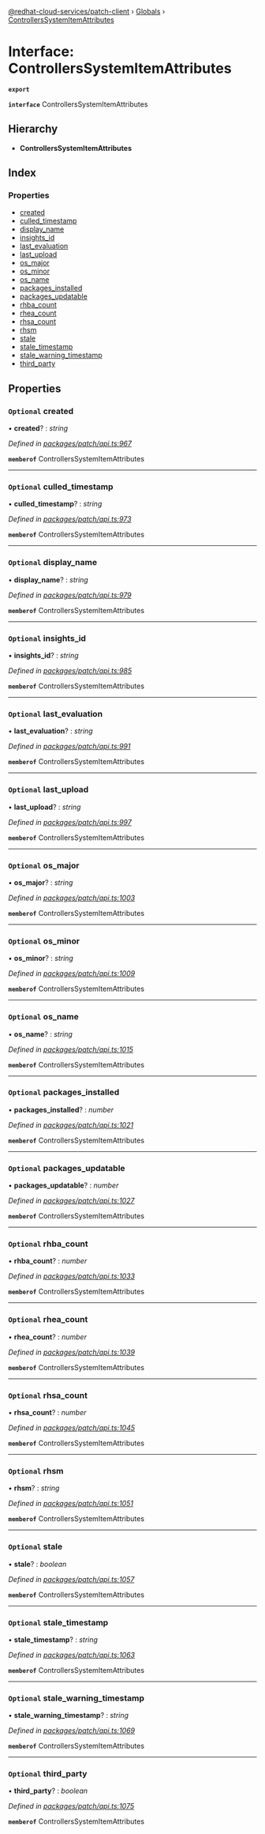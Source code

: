 [@redhat-cloud-services/patch-client](../README.md) › [Globals](../globals.md) › [ControllersSystemItemAttributes](controllerssystemitemattributes.md)

# Interface: ControllersSystemItemAttributes

**`export`** 

**`interface`** ControllersSystemItemAttributes

## Hierarchy

* **ControllersSystemItemAttributes**

## Index

### Properties

* [created](controllerssystemitemattributes.md#optional-created)
* [culled_timestamp](controllerssystemitemattributes.md#optional-culled_timestamp)
* [display_name](controllerssystemitemattributes.md#optional-display_name)
* [insights_id](controllerssystemitemattributes.md#optional-insights_id)
* [last_evaluation](controllerssystemitemattributes.md#optional-last_evaluation)
* [last_upload](controllerssystemitemattributes.md#optional-last_upload)
* [os_major](controllerssystemitemattributes.md#optional-os_major)
* [os_minor](controllerssystemitemattributes.md#optional-os_minor)
* [os_name](controllerssystemitemattributes.md#optional-os_name)
* [packages_installed](controllerssystemitemattributes.md#optional-packages_installed)
* [packages_updatable](controllerssystemitemattributes.md#optional-packages_updatable)
* [rhba_count](controllerssystemitemattributes.md#optional-rhba_count)
* [rhea_count](controllerssystemitemattributes.md#optional-rhea_count)
* [rhsa_count](controllerssystemitemattributes.md#optional-rhsa_count)
* [rhsm](controllerssystemitemattributes.md#optional-rhsm)
* [stale](controllerssystemitemattributes.md#optional-stale)
* [stale_timestamp](controllerssystemitemattributes.md#optional-stale_timestamp)
* [stale_warning_timestamp](controllerssystemitemattributes.md#optional-stale_warning_timestamp)
* [third_party](controllerssystemitemattributes.md#optional-third_party)

## Properties

### `Optional` created

• **created**? : *string*

*Defined in [packages/patch/api.ts:967](https://github.com/RedHatInsights/javascript-clients/blob/24a5712/packages/patch/api.ts#L967)*

**`memberof`** ControllersSystemItemAttributes

___

### `Optional` culled_timestamp

• **culled_timestamp**? : *string*

*Defined in [packages/patch/api.ts:973](https://github.com/RedHatInsights/javascript-clients/blob/24a5712/packages/patch/api.ts#L973)*

**`memberof`** ControllersSystemItemAttributes

___

### `Optional` display_name

• **display_name**? : *string*

*Defined in [packages/patch/api.ts:979](https://github.com/RedHatInsights/javascript-clients/blob/24a5712/packages/patch/api.ts#L979)*

**`memberof`** ControllersSystemItemAttributes

___

### `Optional` insights_id

• **insights_id**? : *string*

*Defined in [packages/patch/api.ts:985](https://github.com/RedHatInsights/javascript-clients/blob/24a5712/packages/patch/api.ts#L985)*

**`memberof`** ControllersSystemItemAttributes

___

### `Optional` last_evaluation

• **last_evaluation**? : *string*

*Defined in [packages/patch/api.ts:991](https://github.com/RedHatInsights/javascript-clients/blob/24a5712/packages/patch/api.ts#L991)*

**`memberof`** ControllersSystemItemAttributes

___

### `Optional` last_upload

• **last_upload**? : *string*

*Defined in [packages/patch/api.ts:997](https://github.com/RedHatInsights/javascript-clients/blob/24a5712/packages/patch/api.ts#L997)*

**`memberof`** ControllersSystemItemAttributes

___

### `Optional` os_major

• **os_major**? : *string*

*Defined in [packages/patch/api.ts:1003](https://github.com/RedHatInsights/javascript-clients/blob/24a5712/packages/patch/api.ts#L1003)*

**`memberof`** ControllersSystemItemAttributes

___

### `Optional` os_minor

• **os_minor**? : *string*

*Defined in [packages/patch/api.ts:1009](https://github.com/RedHatInsights/javascript-clients/blob/24a5712/packages/patch/api.ts#L1009)*

**`memberof`** ControllersSystemItemAttributes

___

### `Optional` os_name

• **os_name**? : *string*

*Defined in [packages/patch/api.ts:1015](https://github.com/RedHatInsights/javascript-clients/blob/24a5712/packages/patch/api.ts#L1015)*

**`memberof`** ControllersSystemItemAttributes

___

### `Optional` packages_installed

• **packages_installed**? : *number*

*Defined in [packages/patch/api.ts:1021](https://github.com/RedHatInsights/javascript-clients/blob/24a5712/packages/patch/api.ts#L1021)*

**`memberof`** ControllersSystemItemAttributes

___

### `Optional` packages_updatable

• **packages_updatable**? : *number*

*Defined in [packages/patch/api.ts:1027](https://github.com/RedHatInsights/javascript-clients/blob/24a5712/packages/patch/api.ts#L1027)*

**`memberof`** ControllersSystemItemAttributes

___

### `Optional` rhba_count

• **rhba_count**? : *number*

*Defined in [packages/patch/api.ts:1033](https://github.com/RedHatInsights/javascript-clients/blob/24a5712/packages/patch/api.ts#L1033)*

**`memberof`** ControllersSystemItemAttributes

___

### `Optional` rhea_count

• **rhea_count**? : *number*

*Defined in [packages/patch/api.ts:1039](https://github.com/RedHatInsights/javascript-clients/blob/24a5712/packages/patch/api.ts#L1039)*

**`memberof`** ControllersSystemItemAttributes

___

### `Optional` rhsa_count

• **rhsa_count**? : *number*

*Defined in [packages/patch/api.ts:1045](https://github.com/RedHatInsights/javascript-clients/blob/24a5712/packages/patch/api.ts#L1045)*

**`memberof`** ControllersSystemItemAttributes

___

### `Optional` rhsm

• **rhsm**? : *string*

*Defined in [packages/patch/api.ts:1051](https://github.com/RedHatInsights/javascript-clients/blob/24a5712/packages/patch/api.ts#L1051)*

**`memberof`** ControllersSystemItemAttributes

___

### `Optional` stale

• **stale**? : *boolean*

*Defined in [packages/patch/api.ts:1057](https://github.com/RedHatInsights/javascript-clients/blob/24a5712/packages/patch/api.ts#L1057)*

**`memberof`** ControllersSystemItemAttributes

___

### `Optional` stale_timestamp

• **stale_timestamp**? : *string*

*Defined in [packages/patch/api.ts:1063](https://github.com/RedHatInsights/javascript-clients/blob/24a5712/packages/patch/api.ts#L1063)*

**`memberof`** ControllersSystemItemAttributes

___

### `Optional` stale_warning_timestamp

• **stale_warning_timestamp**? : *string*

*Defined in [packages/patch/api.ts:1069](https://github.com/RedHatInsights/javascript-clients/blob/24a5712/packages/patch/api.ts#L1069)*

**`memberof`** ControllersSystemItemAttributes

___

### `Optional` third_party

• **third_party**? : *boolean*

*Defined in [packages/patch/api.ts:1075](https://github.com/RedHatInsights/javascript-clients/blob/24a5712/packages/patch/api.ts#L1075)*

**`memberof`** ControllersSystemItemAttributes
